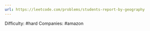 ```yaml
---
url: https://leetcode.com/problems/students-report-by-geography
---
```


Difficulty: #hard
Companies: #amazon